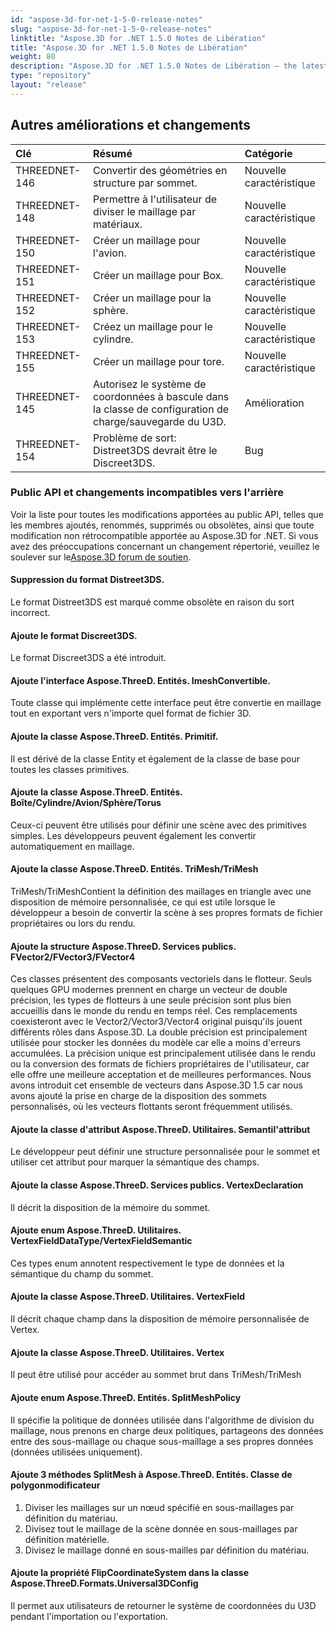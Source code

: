```yaml
---
id: "aspose-3d-for-net-1-5-0-release-notes"
slug: "aspose-3d-for-net-1-5-0-release-notes"
linktitle: "Aspose.3D for .NET 1.5.0 Notes de Libération"
title: "Aspose.3D for .NET 1.5.0 Notes de Libération"
weight: 80
description: "Aspose.3D for .NET 1.5.0 Notes de Libération – the latest updates and fixes."
type: "repository"
layout: "release"
---
```

## **Autres améliorations et changements**

|**Clé** |**Résumé** |**Catégorie** |
|:- |:- |:- |
|THREEDNET-146 |Convertir des géométries en structure par sommet.|Nouvelle caractéristique|
|THREEDNET-148 |Permettre à l'utilisateur de diviser le maillage par matériaux.|Nouvelle caractéristique|
|THREEDNET-150 |Créer un maillage pour l'avion.|Nouvelle caractéristique|
|THREEDNET-151 |Créer un maillage pour Box.|Nouvelle caractéristique|
|THREEDNET-152 |Créer un maillage pour la sphère.|Nouvelle caractéristique|
|THREEDNET-153 |Créez un maillage pour le cylindre.|Nouvelle caractéristique|
|THREEDNET-155 |Créer un maillage pour tore.|Nouvelle caractéristique|
|THREEDNET-145 |Autorisez le système de coordonnées à bascule dans la classe de configuration de charge/sauvegarde du U3D.|Amélioration|
|THREEDNET-154 |Problème de sort: Distreet3DS devrait être le Discreet3DS.|Bug|
### **Public API et changements incompatibles vers l'arrière**
Voir la liste pour toutes les modifications apportées au public API, telles que les membres ajoutés, renommés, supprimés ou obsolètes, ainsi que toute modification non rétrocompatible apportée au Aspose.3D for .NET. Si vous avez des préoccupations concernant un changement répertorié, veuillez le soulever sur le[Aspose.3D forum de soutien](https://forum.aspose.com/c/3d/18).
#### **Suppression du format Distreet3DS.**
Le format Distreet3DS est marqué comme obsolète en raison du sort incorrect.
#### **Ajoute le format Discreet3DS.**
Le format Discreet3DS a été introduit.
#### **Ajoute l'interface Aspose.ThreeD. Entités. ImeshConvertible.**
Toute classe qui implémente cette interface peut être convertie en maillage tout en exportant vers n'importe quel format de fichier 3D.
#### **Ajoute la classe Aspose.ThreeD. Entités. Primitif.**
Il est dérivé de la classe Entity et également de la classe de base pour toutes les classes primitives.
#### **Ajoute la classe Aspose.ThreeD. Entités. Boîte/Cylindre/Avion/Sphère/Torus**
Ceux-ci peuvent être utilisés pour définir une scène avec des primitives simples. Les développeurs peuvent également les convertir automatiquement en maillage.
#### **Ajoute la classe Aspose.ThreeD. Entités. TriMesh/TriMesh<T>**
TriMesh/TriMesh<T>Contient la définition des maillages en triangle avec une disposition de mémoire personnalisée, ce qui est utile lorsque le développeur a besoin de convertir la scène à ses propres formats de fichier propriétaires ou lors du rendu.
#### **Ajoute la structure Aspose.ThreeD. Services publics. FVector2/FVector3/FVector4**
Ces classes présentent des composants vectoriels dans le flotteur. Seuls quelques GPU modernes prennent en charge un vecteur de double précision, les types de flotteurs à une seule précision sont plus bien accueillis dans le monde du rendu en temps réel. Ces remplacements coexisteront avec le Vector2/Vector3/Vector4 original puisqu'ils jouent différents rôles dans Aspose.3D. La double précision est principalement utilisée pour stocker les données du modèle car elle a moins d'erreurs accumulées. La précision unique est principalement utilisée dans le rendu ou la conversion des formats de fichiers propriétaires de l'utilisateur, car elle offre une meilleure acceptation et de meilleures performances. Nous avons introduit cet ensemble de vecteurs dans Aspose.3D 1.5 car nous avons ajouté la prise en charge de la disposition des sommets personnalisés, où les vecteurs flottants seront fréquemment utilisés.
#### **Ajoute la classe d'attribut Aspose.ThreeD. Utilitaires. Semantil'attribut**
Le développeur peut définir une structure personnalisée pour le sommet et utiliser cet attribut pour marquer la sémantique des champs.
#### **Ajoute la classe Aspose.ThreeD. Services publics. VertexDeclaration**
Il décrit la disposition de la mémoire du sommet.
#### **Ajoute enum Aspose.ThreeD. Utilitaires. VertexFieldDataType/VertexFieldSemantic**
Ces types enum annotent respectivement le type de données et la sémantique du champ du sommet.
#### **Ajoute la classe Aspose.ThreeD. Utilitaires. VertexField**
Il décrit chaque champ dans la disposition de mémoire personnalisée de Vertex.
#### **Ajoute la classe Aspose.ThreeD. Utilitaires. Vertex**
Il peut être utilisé pour accéder au sommet brut dans TriMesh/TriMesh<T>
#### **Ajoute enum Aspose.ThreeD. Entités. SplitMeshPolicy**
Il spécifie la politique de données utilisée dans l'algorithme de division du maillage, nous prenons en charge deux politiques, partageons des données entre des sous-maillage ou chaque sous-maillage a ses propres données (données utilisées uniquement).
#### **Ajoute 3 méthodes SplitMesh à Aspose.ThreeD. Entités. Classe de polygonmodificateur**
1. Diviser les maillages sur un nœud spécifié en sous-maillages par définition du matériau.
1. Divisez tout le maillage de la scène donnée en sous-maillages par définition matérielle.
1. Divisez le maillage donné en sous-mailles par définition du matériau.
#### **Ajoute la propriété FlipCoordinateSystem dans la classe Aspose.ThreeD.Formats.Universal3DConfig**
Il permet aux utilisateurs de retourner le système de coordonnées du U3D pendant l'importation ou l'exportation.

